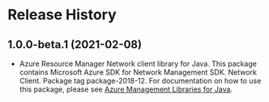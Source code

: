 # Release History

## 1.0.0-beta.1 (2021-02-08)

- Azure Resource Manager Network client library for Java. This package contains Microsoft Azure SDK for Network Management SDK. Network Client. Package tag package-2018-12. For documentation on how to use this package, please see [Azure Management Libraries for Java](https://aka.ms/azsdk/java/mgmt).
